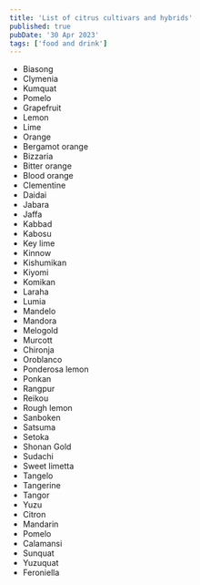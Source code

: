 ```yaml
---
title: 'List of citrus cultivars and hybrids'
published: true
pubDate: '30 Apr 2023'
tags: ['food and drink']
---
```


* Biasong
* Clymenia
* Kumquat
* Pomelo	
* Grapefruit
* Lemon
* Lime
* Orange
* Bergamot orange
* Bizzaria
* Bitter orange
* Blood orange
* Clementine
* Daidai
* Jabara
* Jaffa
* Kabbad
* Kabosu
* Key lime
* Kinnow
* Kishumikan
* Kiyomi
* Komikan
* Laraha
* Lumia
* Mandelo
* Mandora
* Melogold
* Murcott
* Chironja
* Oroblanco
* Ponderosa lemon
* Ponkan
* Rangpur
* Reikou
* Rough lemon
* Sanboken
* Satsuma
* Setoka
* Shonan Gold
* Sudachi
* Sweet limetta
* Tangelo
* Tangerine
* Tangor
* Yuzu
* Citron
* Mandarin
* Pomelo
* Calamansi
* Sunquat
* Yuzuquat
* Feroniella